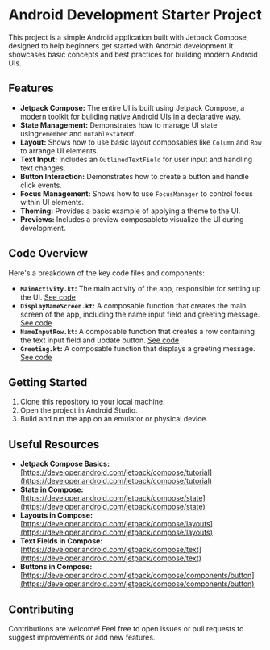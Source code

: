 # Android Development Starter Project
This project is a simple Android application built with Jetpack Compose, designed to help beginners get started with Android development.It showcases basic concepts and best practices for building modern Android UIs.

## Features
*   **Jetpack Compose:** The entire UI is built using Jetpack Compose, a modern toolkit for building native Android UIs in a declarative way.
*   **State Management:** Demonstrates how to manage UI state using`remember` and `mutableStateOf`.
*   **Layout:** Shows how to use basic layout composables like `Column` and `Row` to arrange UI elements.
*   **Text Input:** Includes an `OutlinedTextField` for user input and handling text changes.
*   **Button Interaction:** Demonstrates how to create a button and handle click events.
*   **Focus Management:** Shows how to use `FocusManager` to control focus within UI elements.
*   **Theming:** Provides a basic example of applying a theme to the UI.
*   **Previews:** Includes a preview composableto visualize the UI during development.

## Code Overview
Here's a breakdown of the key code files and components:
*   **`MainActivity.kt`:** The main activity of the app, responsible for setting up the UI. [See code](app/src/main/java/com/example/myapplication/MainActivity.kt#L38)
*   **`DisplayNameScreen.kt`:** A composable function that creates the main screen of the app, including the name input field and greeting message. [See code](app/src/main/java/com/example/myapplication/MainActivity.kt#L64)
*   **`NameInputRow.kt`:** A composable function that creates a row containing the text input field and update button. [See code](app/src/main/java/com/example/myapplication/MainActivity.kt#L109)
*   **`Greeting.kt`:** A composable function that displays a greeting message. [See code](app/src/main/java/com/example/myapplication/GreetingView.kt#L18)

## Getting Started
1.  Clone this repository to your local machine.
2.  Open the project in Android Studio.
3.  Build and run the app on an emulator or physical device.

## Useful Resources
*   **Jetpack Compose Basics:** [https://developer.android.com/jetpack/compose/tutorial](https://developer.android.com/jetpack/compose/tutorial)
*   **State in Compose:** [https://developer.android.com/jetpack/compose/state](https://developer.android.com/jetpack/compose/state)
*   **Layouts in Compose:** [https://developer.android.com/jetpack/compose/layouts](https://developer.android.com/jetpack/compose/layouts)
*   **Text Fields in Compose:** [https://developer.android.com/jetpack/compose/text](https://developer.android.com/jetpack/compose/text)
*   **Buttons in Compose:** [https://developer.android.com/jetpack/compose/components/button](https://developer.android.com/jetpack/compose/components/button)

## Contributing
Contributions are welcome! Feel free to open issues or pull requests to suggest improvements or add new features.